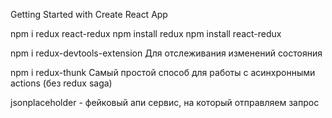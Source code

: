 Getting Started with Create React App

npm i redux react-redux 
    npm install redux
    npm install react-redux

npm i redux-devtools-extension 
Для отслеживания изменений состояния

npm i redux-thunk 
Cамый простой способ для работы с асинхронными actions (без redux saga)

jsonplaceholder - фейковый апи сервис, на который отправляем запрос

